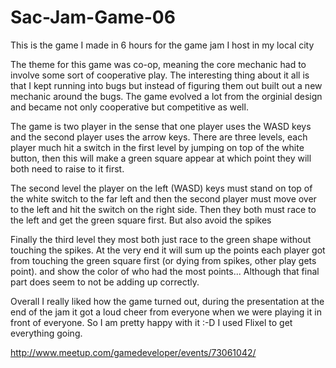 Sac-Jam-Game-06
===============

This is the game I made in 6 hours for the game jam I host in my local city


The theme for this game was co-op, meaning the core mechanic had to involve some sort of cooperative play.
The interesting thing about it all is that I kept running into bugs but instead of figuring them out built out a new
mechanic around the bugs. The game evolved a lot from the orginial design and became not only cooperative but 
competitive as well.

The game is two player in the sense that one player uses the WASD keys and the second player uses the arrow keys. 
There are three levels, each player much hit a switch in the first level by jumping on top of the white button, then
this will make a green square appear at which point they will both need to raise to it first.

The second level the player on the left (WASD) keys must stand on top of the white switch to the far left and then the 
second player must move over to the left and hit the switch on the right side. Then they both must race to the left and
get the green square first. But also avoid the spikes

Finally the third level they most both just race to the green shape without touching the spikes. At the very end it will
sum up the points each player got from touching the green square first (or dying from spikes, other play gets point).
and show the color of who had the most points... Although that final part does seem to not be adding up correctly.

Overall I really liked how the game turned out, during the presentation at the end of the jam it got a loud cheer from
everyone when we were playing it in front of everyone. So I am pretty happy with it :-D I used Flixel to get everything
going. 



http://www.meetup.com/gamedeveloper/events/73061042/